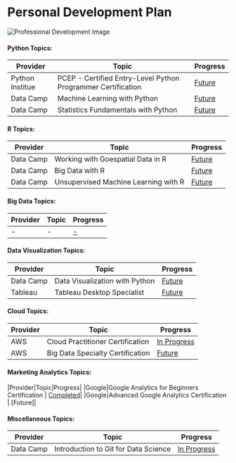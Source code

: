 
# Personal Development Plan
<img src="https://www.opportunitydesk.org/wp-content/uploads/2018/03/10-Tips-for-achieving-Personal-Development.jpg"
     alt="Professional Development Image"
     style="float: center; margin-right: 5px;" />

#### Python Topics:

|Provider|Topic|Progress|
|------|------|------|
|Python Institue|PCEP - Certified Entry-Level Python Programmer Certification|[Future]()|
|Data Camp|Machine Learning with Python|[Future](https://www.datacamp.com/tracks/machine-learning-with-python)|
|Data Camp|Statistics Fundamentals with Python|[Future](https://www.datacamp.com/tracks/statistics-fundamentals-with-python)|


#### R Topics:

|Provider|Topic|Progress|
|------|------|------|
|Data Camp|Working with Goespatial Data in R| [Future](https://www.datacamp.com/tracks/spatial-data-with-r) |
|Data Camp|Big Data with R| [Future](https://www.datacamp.com/tracks/big-data-with-r)|
|Data Camp|Unsupervised Machine Learning with R| [Future](https://www.datacamp.com/tracks/unsupervised-machine-learning-with-r)|


#### Big Data Topics:

|Provider|Topic|Progress|
|------|------|------|
|-|- | [-]()|

#### Data Visualization Topics:

|Provider|Topic|Progress|
|------|------|------|
|Data Camp|Data Visualization with Python|[Future](https://www.datacamp.com/tracks/data-visualization-with-python)|
|Tableau|Tableau Desktop Specialist|[Future](https://www.tableau.com/learn/certification/desktop-specialist)|

#### Cloud Topics:
|Provider|Topic|Progress|
|------|------|------|
|AWS|Cloud Practitioner Certification | [In Progress](https://aws.amazon.com/certification/certified-cloud-practitioner/)|
|AWS|Big Data Specialty Certification | [Future](https://aws.amazon.com/certification/certified-big-data-specialty/)|


#### Marketing Analytics Topics:
|Provider|Topic|Progress|
|Google|Google Analytics for Beginners Certification | [Completed](https://analytics.google.com/analytics/academy/certificate/zlXlOOaxRbm-kph7cK4Rsw)|
|Google|Advanced Google Analytics Certification | [Future]|


#### Miscellaneous Topics:
|Provider|Topic|Progress|
|------|------|------|
|Data Camp|Introduction to Git for Data Science | [In Progress](https://www.datacamp.com/courses/introduction-to-git-for-data-science)|
